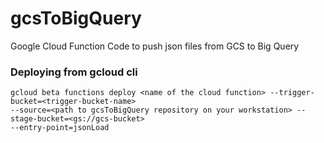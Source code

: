 # gcsToBigQuery
Google Cloud Function Code to push json files from GCS to Big Query

### Deploying from gcloud cli
~~~ 
gcloud beta functions deploy <name of the cloud function> --trigger-bucket=<trigger-bucket-name>  
--source=<path to gcsToBigQuery repository on your workstation> --stage-bucket=<gs://gcs-bucket> 
--entry-point=jsonLoad
~~~ 
